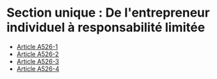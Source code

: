 # Section unique : De l'entrepreneur individuel à responsabilité limitée

- [Article A526-1](article-a526-1.md)
- [Article A526-2](article-a526-2.md)
- [Article A526-3](article-a526-3.md)
- [Article A526-4](article-a526-4.md)
